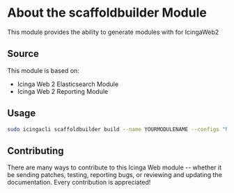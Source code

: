 # About the scaffoldbuilder Module <a id="scaffoldbuilder-module-about"></a>

This module provides the ability to generate modules with for IcingaWeb2

## Source

This module is based on:
* Icinga Web 2 Elasticsearch Module
* Icinga Web 2 Reporting Module

## Usage
```sh
sudo icingacli scaffoldbuilder build --name YOURMODULENAME --configs "NAME1:table,NAME2:grid"
```

## Contributing

There are many ways to contribute to this Icinga Web module -- whether it be sending patches, testing, reporting bugs,
or reviewing and updating the documentation. Every contribution is appreciated!
